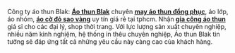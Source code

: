 Công ty áo thun Blak:
<a href="http://aothunblak.vn/" rel="dofollow"><strong>Áo thun Blak</strong></a> chuyên <a href="http://www.mayaothundongphuc.net/" rel="dofollow"><strong>may áo thun đồng phục</strong></a>, áo lớp, áo nhóm, <a href="http://www.aocodosaovang.com/" rel="dofollow"><strong>áo cờ đỏ sao vàng</strong></a> uy tín giá rẻ tại tphcm.
Nhận <a href="https://www.linkedin.com/pulse/may-gia-c%C3%B4ng-%C3%A1o-thun-c%C3%A1-s%E1%BA%A5u-gi%C3%A1-r%E1%BA%BB-tphcm-%C4%91%E1%BA%B7ng-duy%C3%AAn/" rel="dofollow"><strong>gia công áo thun</strong></a> giá sỉ cho các đại lý, shop thời trang.
Với lực lượng sản xuất chuyên nghiệp, nhiều năm kinh nghiệm, hệ thống in thêu chuyên nghiệp, Áo thun Blak tin tưởng sẽ đáp ứng tất cả những yêu cầu này càng cao của khách hàng.
